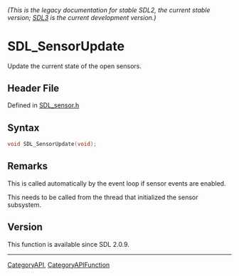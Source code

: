 ###### (This is the legacy documentation for stable SDL2, the current stable version; [SDL3](https://wiki.libsdl.org/SDL3/) is the current development version.)
# SDL_SensorUpdate

Update the current state of the open sensors.

## Header File

Defined in [SDL_sensor.h](https://github.com/libsdl-org/SDL/blob/SDL2/include/SDL_sensor.h)

## Syntax

```c
void SDL_SensorUpdate(void);

```

## Remarks

This is called automatically by the event loop if sensor events are
enabled.

This needs to be called from the thread that initialized the sensor
subsystem.

## Version

This function is available since SDL 2.0.9.

----
[CategoryAPI](CategoryAPI), [CategoryAPIFunction](CategoryAPIFunction)

